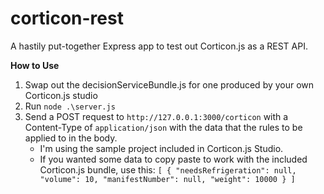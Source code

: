 # corticon-rest
 
A hastily put-together Express app to test out Corticon.js as a REST API. 

**How to Use**

1. Swap out the decisionServiceBundle.js for one produced by your own Corticon.js studio
2. Run `node .\server.js`
3. Send a POST request to `http://127.0.0.1:3000/corticon` with a Content-Type of `application/json` with the data that the rules to be applied to in the body.
   * I'm using the sample project included in Corticon.js Studio.
   * If you wanted some data to copy paste to work with the included Corticon.js bundle, use this: `[ { "needsRefrigeration": null, "volume": 10, "manifestNumber": null, "weight": 10000 } ]`
